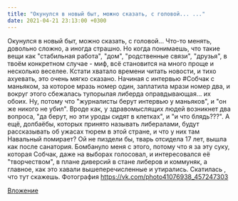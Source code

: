 ```yaml
---
title: "Окунулся в новый быт, можно сказать, с головой... ..."
date: 2021-04-21 23:13:00 +0300
---
```


Окунулся в новый быт, можно сказать, с головой... Что-то менять, довольно сложно, а иногда страшно. Но когда понимаешь, что такие вещи как "стабильная работа", "дом", "родственные связи", "друзья", в твоём конкретном случае - миф, всё становится на много проще и несколько веселее.
Кстати хватало времени читать новости, и тихо ахуевать, это очень мягко сказано. Начиная с интервью #Собчак с маньяком, за которое мразь номер один, заплатила мрази номер два, и вокруг этого сбежалась тупорылая либерда оправдывающая... их обоих. Ну, потому что "журналисты берут интервью у маньяков", и "он же никого не убил". Вроде как, у здравомыслящих людей возникнет два вопроса, "да берут, но эти уроды сидят в клетках", и "и что блядь???". А ещё, долбаёбы, которых принято называть либералами, будут рассказывать об ужасах тюрем в этой стране, и что у них там Навальный помирает? Ой не пиздели бы, тварь отсидела 17 лет, вышла как после санатория.
Бомбануло меня с этого, потому что я за эту суку, которая Собчак, даже на выборах голосовал, и интересовался её "творчеством", в плане диверсий в стане либеров и коммуняк, а главное, как это хавали вышеперечисленные и утирались. Скатилась , что тут скажешь.
Фотография
https://vk.com/photo41076938_457247303

[Вложение](https://vk.com/photo41076938_457247303)
